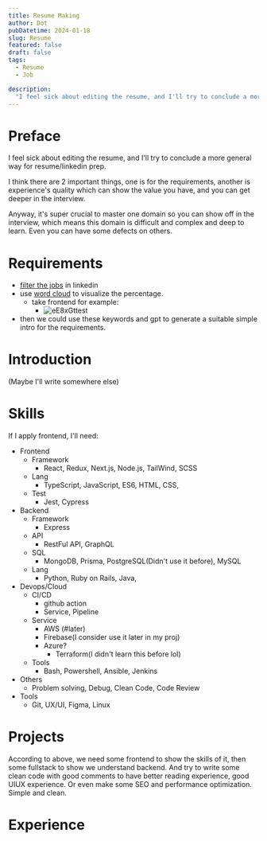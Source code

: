```yaml
---
title: Resume Making
author: Dot
pubDatetime: 2024-01-18
slug: Resume
featured: false
draft: false
tags:
  - Resume
  - Job

description:
  "I feel sick about editing the resume, and I'll try to conclude a more general way for resume/linkedin prep."
---
```



# Preface

I feel sick about editing the resume, and I'll try to conclude a more general way for resume/linkedin prep.

I think there are 2 important things, one is for the requirements, another is experience's quality which can show the value you have, and you can get deeper in the interview. 

Anyway, it's super crucial to master one domain so you can show off in the interview, which means this domain is difficult and complex and deep to learn. Even you can have some defects on others.

# Requirements

- [filter the jobs](https://www.linkedin.com/jobs/search/?currentJobId=3641478664&distance=25&f_WT=2&geoId=91000000&keywords=frontend%20developer&origin=JOB_SEARCH_PAGE_KEYWORD_HISTORY&refresh=true&start=25) in linkedin
- use [word cloud](https://wordart.com/create) to visualize the percentage.
  - take frontend for example:
    - ![eE8xGttest](https://cdn.jsdelivr.net/gh/h3x311/upic@main/LC3/2024/eE8xGttest.jpg)
- then we could use these keywords and gpt to generate a suitable simple intro for the requirements.

# Introduction

(Maybe I'll write somewhere else)

# Skills

If I apply frontend, I'll need:
- Frontend
  - Framework
    - React, Redux, Next.js, Node.js, TailWind, SCSS
  - Lang
    - TypeScript, JavaScript, ES6, HTML, CSS, 
  - Test
    - Jest, Cypress
- Backend
  - Framework
    - Express
  - API
    - RestFul API, GraphQL
  - SQL
    - MongoDB, Prisma, PostgreSQL(Didn't use it before), MySQL
  - Lang
    - Python, Ruby on Rails, Java, 
- Devops/Cloud
  - CI/CD
    - github action
    - Service, Pipeline
  - Service
    - AWS (#later)
    - Firebase(I consider use it later in my proj)
    - Azure?
      - Terraform(I didn't learn this before lol)
  - Tools
    - Bash, Powershell, Ansible, Jenkins
- Others
  - Problem solving, Debug, Clean Code, Code Review
- Tools
  - Git, UX/UI, Figma, Linux

# Projects

According to above, we need some frontend to show the skills of it, then some fullstack to show we understand backend. And try to write some clean code with good comments to have better reading experience, good UIUX experience. Or even make some SEO and performance optimization. Simple and clean.

# Experience



